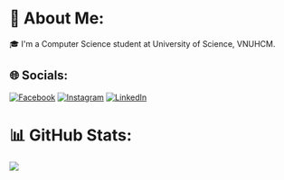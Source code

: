 # 💫 About Me:
🎓 I'm a Computer Science student at University of Science, VNUHCM.<br>


## 🌐 Socials:
[![Facebook](https://img.shields.io/badge/Facebook-%231877F2.svg?logo=Facebook&logoColor=white)](https://facebook.com/trkiet9) [![Instagram](https://img.shields.io/badge/Instagram-%23E4405F.svg?logo=Instagram&logoColor=white)](https://instagram.com/trkiett9) [![LinkedIn](https://img.shields.io/badge/LinkedIn-%230077B5.svg?logo=linkedin&logoColor=white)](https://linkedin.com/in/trkiet9) 

# 📊 GitHub Stats:
![](https://github-readme-stats.vercel.app/api/top-langs/?username=TranKietHCMUS&theme=dark&hide_border=true&include_all_commits=false&count_private=false&layout=compact)

<!-- Proudly created with GPRM ( https://gprm.itsvg.in ) -->
